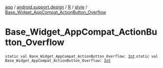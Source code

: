 [app](../../../index.md) / [android.support.design](../../index.md) / [R](../index.md) / [style](index.md) / [Base_Widget_AppCompat_ActionButton_Overflow](.)

# Base_Widget_AppCompat_ActionButton_Overflow

`static val Base_Widget_AppCompat_ActionButton_Overflow: `[`Int`](https://kotlinlang.org/api/latest/jvm/stdlib/kotlin/-int/index.html)
`static val Base_Widget_AppCompat_ActionButton_Overflow: `[`Int`](https://kotlinlang.org/api/latest/jvm/stdlib/kotlin/-int/index.html)